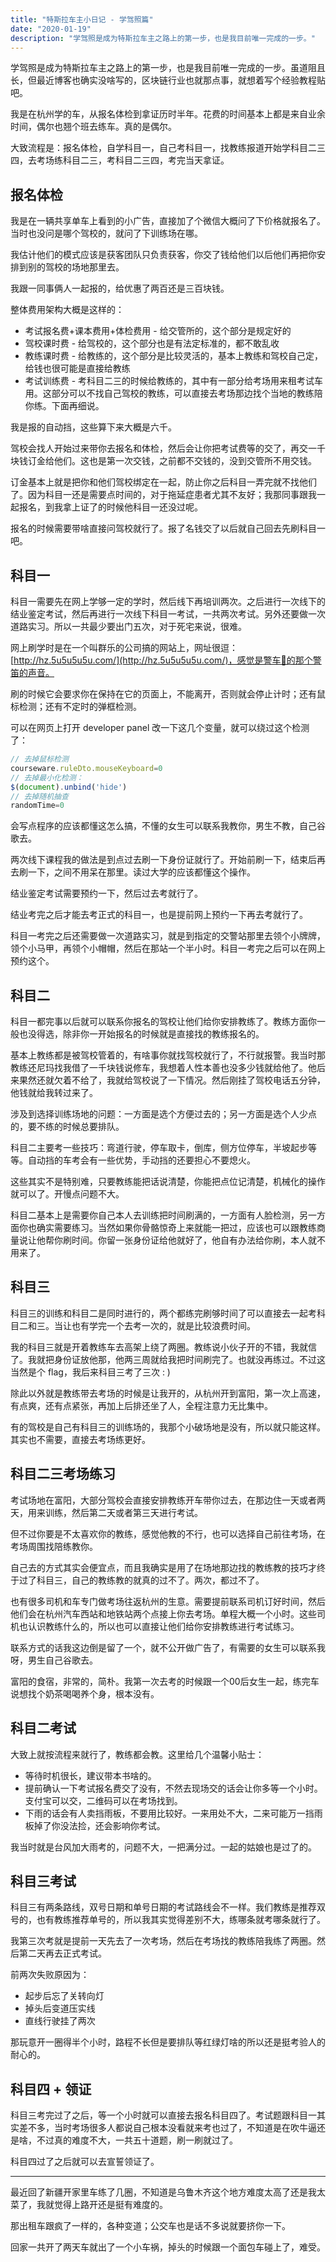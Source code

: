 ```yaml
---
title: "特斯拉车主小日记 - 学驾照篇"
date: "2020-01-19"
description: "学驾照是成为特斯拉车主之路上的第一步，也是我目前唯一完成的一步。"
---
```


学驾照是成为特斯拉车主之路上的第一步，也是我目前唯一完成的一步。虽道阻且长，但最近博客也确实没啥写的，区块链行业也就那点事，就想着写个经验教程贴吧。

我是在杭州学的车，从报名体检到拿证历时半年。花费的时间基本上都是来自业余时间，偶尔也翘个班去练车。真的是偶尔。

大致流程是：报名体检，自学科目一，自己考科目一，找教练报道开始学科目二三四，去考场练科目二三，考科目二三四，考完当天拿证。

## 报名体检

我是在一辆共享单车上看到的小广告，直接加了个微信大概问了下价格就报名了。当时也没问是哪个驾校的，就问了下训练场在哪。

我估计他们的模式应该是获客团队只负责获客，你交了钱给他们以后他们再把你安排到别的驾校的场地那里去。

我跟一同事俩人一起报的，给优惠了两百还是三百块钱。

整体费用架构大概是这样的：

* 考试报名费+课本费用+体检费用 - 给交管所的，这个部分是规定好的
* 驾校课时费 - 给驾校的，这个部分也是有法定标准的，都不敢乱收
* 教练课时费 - 给教练的，这个部分是比较灵活的，基本上教练和驾校自己定，给钱也很可能是直接给教练
* 考试训练费 - 考科目二三的时候给教练的，其中有一部分给考场用来租考试车用。这部分可以不找自己驾校的教练，可以直接去考场那边找个当地的教练陪你练。下面再细说。

我是报的自动挡，这些算下来大概是六千。

驾校会找人开始过来带你去报名和体检，然后会让你把考试费等的交了，再交一千块钱订金给他们。这也是第一次交钱，之前都不交钱的，没到交管所不用交钱。

订金基本上就是把你和他们驾校绑定在一起，防止你之后科目一弄完就不找他们了。因为科目一还是需要点时间的，对于拖延症患者尤其不友好；我那同事跟我一起报名，到我拿上证了的时候他科目一还没过呢。

报名的时候需要带啥直接问驾校就行了。报了名钱交了以后就自己回去先刷科目一吧。

## 科目一

科目一需要先在网上学够一定的学时，然后线下再培训两次。之后进行一次线下的结业鉴定考试，然后再进行一次线下科目一考试，一共两次考试。另外还要做一次道路实习。所以一共最少要出门五次，对于死宅来说，很难。

网上刷学时是在一个叫群乐的公司搞的网站上，网址很逗：[http://hz.5u5u5u5u.com/](http://hz.5u5u5u5u.com/)，感觉是警车🚓的那个警笛的声音。

刷的时候它会要求你在保持在它的页面上，不能离开，否则就会停止计时；还有鼠标检测；还有不定时的弹框检测。

可以在网页上打开 developer panel 改一下这几个变量，就可以绕过这个检测了：

```javascript
// 去掉鼠标检测
courseware.ruleDto.mouseKeyboard=0
// 去掉最小化检测： 
$(document).unbind('hide')
// 去掉随机抽查
randomTime=0
```

会写点程序的应该都懂这怎么搞，不懂的女生可以联系我教你，男生不教，自己谷歌去。

两次线下课程我的做法是到点过去刷一下身份证就行了。开始前刷一下，结束后再去刷一下，之间不用呆在那里。读过大学的应该都懂这个操作。

结业鉴定考试需要预约一下，然后过去考就行了。

结业考完之后才能去考正式的科目一，也是提前网上预约一下再去考就行了。

科目一考完之后还需要做一次道路实习，就是到指定的交警站那里去领个小牌牌，领个小马甲，再领个小帽帽，然后在那站一个半小时。科目一考完之后可以在网上预约这个。

## 科目二

科目一都完事以后就可以联系你报名的驾校让他们给你安排教练了。教练方面你一般也没得选，除非你一开始报名的时候就是直接找的教练报名的。

基本上教练都是被驾校管着的，有啥事你就找驾校就行了，不行就报警。我当时那教练还尼玛找我借了一千块钱说修车，我想着人性本善也没多少钱就给他了。他后来果然还就欠着不给了，我就给驾校说了一下情况。然后刚挂了驾校电话五分钟，他钱就给我转过来了。

涉及到选择训练场地的问题：一方面是选个方便过去的；另一方面是选个人少点的，要不练的时候总要排队。

科目二主要考一些技巧：弯道行驶，停车取卡，倒库，侧方位停车，半坡起步等等。自动挡的车考会有一些优势，手动挡的还要担心不要熄火。

这些其实不是特别难，只要教练能把话说清楚，你能把点位记清楚，机械化的操作就可以了。开慢点问题不大。

科目二基本上是需要你自己本人去训练把时间刷满的，一方面有人脸检测，另一方面你也确实需要练习。当然如果你骨骼惊奇上来就能一把过，应该也可以跟教练商量说让他帮你刷时间。你留一张身份证给他就好了，他自有办法给你刷，本人就不用来了。

## 科目三

科目三的训练和科目二是同时进行的，两个都练完刷够时间了可以直接去一起考科目二和三。当让也有学完一个去考一次的，就是比较浪费时间。

我的科目三就是开着教练车去高架上绕了两圈。教练说小伙子开的不错，我就信了。我就把身份证放他那，他两三周就给我把时间刷完了。也就没再练过。不过这当然是个 flag，我后来科目三考了三次 : )

除此以外就是教练带去考场的时候是让我开的，从杭州开到富阳，第一次上高速，有点爽，还有点紧张，再加上后排还坐了人，全程注意力无比集中。

有的驾校是自己有科目三的训练场的，我那个小破场地是没有，所以就只能这样。其实也不需要，直接去考场练更好。

## 科目二三考场练习

考试场地在富阳，大部分驾校会直接安排教练开车带你过去，在那边住一天或者两天，用来训练，然后第二天或者第三天进行考试。

但不过你要是不太喜欢你的教练，感觉他教的不行，也可以选择自己前往考场，在考场周围找陪练教你。

自己去的方式其实会便宜点，而且我确实是用了在场地那边找的教练教的技巧才终于过了科目三，自己的教练教的就真的过不了。两次，都过不了。

也有很多司机和车专门做考场往返杭州的生意。需要提前联系司机订好时间，然后他们会在杭州汽车西站和地铁站两个点接上你去考场。单程大概一个小时。这些司机也认识教练什么的，所以也可以直接让他们给你安排教练进行考试练习。

联系方式的话我这边倒是留了一个，就不公开做广告了，有需要的女生可以联系我呀，男生自己谷歌去。

富阳的食宿，非常的，简朴。我第一次去考的时候跟一个00后女生一起，练完车说想找个奶茶喝喝养个身，根本没有。

## 科目二考试

大致上就按流程来就行了，教练都会教。这里给几个温馨小贴士：

* 等待时机很长，建议带本书啥的。
* 提前确认一下考试报名费交了没有，不然去现场交的话会让你多等一个小时。支付宝可以交，二维码可以在考场找到。
* 下雨的话会有人卖挡雨板，不要用比较好。一来用处不大，二来可能万一挡雨板掉了你没法捡，还会影响你考试。

我当时就是台风加大雨考的，问题不大，一把满分过。一起的姑娘也是过了的。

## 科目三考试

科目三有两条路线，双号日期和单号日期的考试路线会不一样。我们教练是推荐双号的，也有教练推荐单号的，所以我其实觉得差别不大，练哪条就考哪条就行了。

我第三次考就是提前一天先去了一次考场，然后在考场找的教练陪我练了两圈。然后第二天再去正式考试。

前两次失败原因为：

* 起步后忘了关转向灯
* 掉头后变道压实线
* 直线行驶挂了两次

那玩意开一圈得半个小时，路程不长但是要排队等红绿灯啥的所以还是挺考验人的耐心的。

## 科目四 + 领证

科目三考完过了之后，等一个小时就可以直接去报名科目四了。考试题跟科目一其实差不多，当时考场很多人都说自己根本没看就来考也过了，不知道是在吹牛逼还是啥，不过真的难度不大，一共五十道题，刷一刷就过了。

科目四过了之后就可以去宣誓领证了。

---

最近回了新疆开家里车练了几圈，不知道是乌鲁木齐这个地方难度太高了还是我太菜了，我就觉得上路开还是挺有难度的。

那出租车跟疯了一样的，各种变道；公交车也是话不多说就要挤你一下。

回家一共开了两天车就出了一个小车祸，掉头的时候跟一个面包车碰上了，难受。


